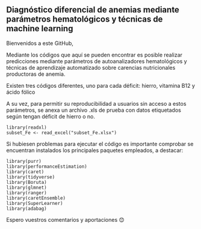 ## Diagnóstico diferencial de anemias mediante parámetros hematológicos y técnicas de machine learning

Bienvenidos a este GitHub,

Mediante los códigos que aquí se pueden encontrar es posible realizar predicciones mediante parámetros de autoanalizadores hematológicos y técnicas de aprendizaje automatizado sobre carencias nutricionales productoras de anemia.

Existen tres códigos diferentes, uno para cada déficit: hierro, vitamina B12 y ácido fólico

A su vez, para permitir su reproducibilidad a usuarios sin acceso a estos parámetros, se anexa un archivo .xls de prueba con datos etiquetados según tengan déficit de hierro o no.

```{r}
library(readxl)
subset_Fe <- read_excel("subset_Fe.xlsx")
```

Si hubiesen problemas para ejecutar el código es importante comprobar se encuentran instalados los principales paquetes empleados, a destacar:

```{r}
library(purr)
library(performanceEstimation)
library(caret)
library(tidyverse)
library(Boruta)
library(glmnet)
library(ranger)
library(caretEnsemble)
library(SuperLearner)
library(adabag)
```

Espero vuestros comentarios y aportaciones 😊
